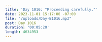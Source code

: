 ```yaml
---
title: 'Day 1016: "Proceeding carefully."'
date: 2023-11-01 15:17:00 -07:00
file: "/uploads/Day-B1016.mp3"
post: Day 1016
duration: '00:05:20'
length: 4634953
---
```


